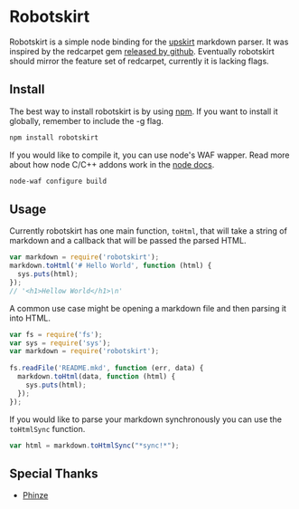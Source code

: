 Robotskirt
=============

Robotskirt is a simple node binding for the [upskirt](https://github.com/tanoku/upskirt) markdown parser. It was inspired by the redcarpet gem [released by github](https://github.com/blog/832-rolling-out-the-redcarpet). Eventually robotskirt should mirror the feature set of redcarpet, currently it is lacking flags.

Install
-------------

The best way to install robotskirt is by using [npm](https://github.com/isaacs/npm). If you want to install it globally, remember to include the -g flag.

```bash
npm install robotskirt
```

If you would like to compile it, you can use node's WAF wapper. Read more about how node C/C++ addons work in the [node docs](http://nodejs.org/docs/v0.4.7/api/addons.html).

```bash
node-waf configure build
````

Usage
------------

Currently robotskirt has one main function, `toHtml`, that will take a string of markdown and a callback that will be passed the parsed HTML. 

```javascript
var markdown = require('robotskirt');
markdown.toHtml('# Hello World', function (html) {
  sys.puts(html);
});
// '<h1>Hellow World</h1>\n'
```

A common use case might be opening a markdown file and then parsing it into HTML.

```javascript
var fs = require('fs');                       
var sys = require('sys');                     
var markdown = require('robotskirt');         
                                              
fs.readFile('README.mkd', function (err, data) {
  markdown.toHtml(data, function (html) {
    sys.puts(html);            
  });
});                                           
```

If you would like to parse your markdown synchronously you can use the `toHtmlSync` function.

```javascript
var html = markdown.toHtmlSync("*sync!*");
```

Special Thanks
------------

* [Phinze](https://github.com/phinze) 


